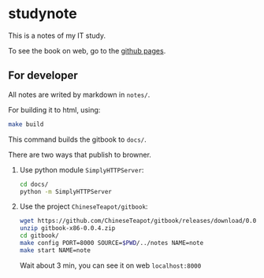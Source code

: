 # studynote

This is a notes of my IT study.

To see the book on web, go to the [github pages](https://pancongwen.github.io/studynote/).

## For developer
All notes are writed by markdown in `notes/`.

For building it to html, using:
```bash
make build
```
This command builds the gitbook to `docs/`.

There are two ways that publish to browner.
1. Use python module `SimplyHTTPServer`:
    ```bash
    cd docs/
    python -m SimplyHTTPServer 
    ```

2. Use the project `ChineseTeapot/gitbook`:
    ```bash
    wget https://github.com/ChineseTeapot/gitbook/releases/download/0.0.4/gitbook-x86-0.0.4.zip
    unzip gitbook-x86-0.0.4.zip
    cd gitbook/
    make config PORT=8000 SOURCE=$PWD/../notes NAME=note
    make start NAME=note
    ```
    Wait about 3 min, you can see it on web `localhost:8000`